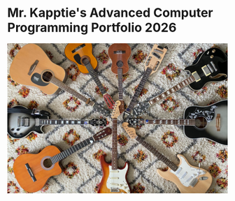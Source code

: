 # Mr. Kapptie's Advanced Computer Programming Portfolio 2026

![Guitars](https://github.com/kappter/advprogramming2026a3/blob/main/images/guitars.png?raw=true)
